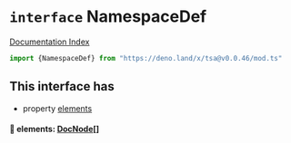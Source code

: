 # `interface` NamespaceDef

[Documentation Index](../README.md)

```ts
import {NamespaceDef} from "https://deno.land/x/tsa@v0.0.46/mod.ts"
```

## This interface has

- property [elements](#-elements-docnode)


#### 📄 elements: [DocNode](../type.DocNode/README.md)\[]



